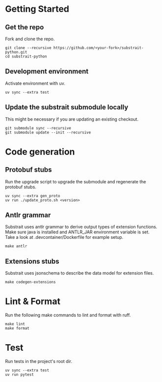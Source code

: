 # Getting Started
## Get the repo
Fork and clone the repo.
```
git clone --recursive https://github.com/<your-fork>/substrait-python.git
cd substrait-python
```

## Development environment
Activate environment with uv.
```
uv sync --extra test
```

## Update the substrait submodule locally
This might be necessary if you are updating an existing checkout.
```
git submodule sync --recursive
git submodule update --init --recursive
```


# Code generation

## Protobuf stubs

Run the upgrade script to upgrade the submodule and regenerate the protobuf stubs.

```
uv sync --extra gen_proto
uv run ./update_proto.sh <version>
```

## Antlr grammar

Substrait uses antlr grammar to derive output types of extension functions. Make sure java is installed and ANTLR_JAR environment variable is set. Take a look at .devcontainer/Dockerfile for example setup.

```
make antlr
```

## Extensions stubs

Substrait uses jsonschema to describe the data model for extension files.

```
make codegen-extensions
```

# Lint & Format

Run the following make commands to lint and format with ruff.

```
make lint
make format
```

# Test
Run tests in the project's root dir.
```
uv sync --extra test
uv run pytest
```
